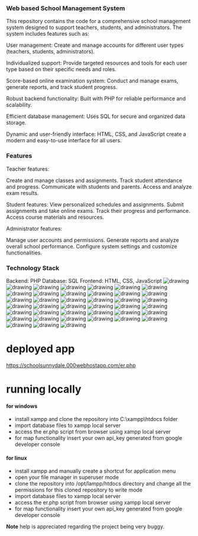 ### Web based School Management System

This repository contains the code for a comprehensive school management system designed to support teachers, students, and administrators. The system includes features such as:

User management: Create and manage accounts for different user types (teachers, students, administrators).

Individualized support: Provide targeted resources and tools for each user type based on their specific needs and roles.

Score-based online examination system: Conduct and manage exams, generate reports, and track student progress.

Robust backend functionality: Built with PHP for reliable performance and scalability.

Efficient database management: Uses SQL for secure and organized data storage.

Dynamic and user-friendly interface: HTML, CSS, and JavaScript create a modern and easy-to-use interface for all users.

### Features

Teacher features:

Create and manage classes and assignments.
Track student attendance and progress.
Communicate with students and parents.
Access and analyze exam results.

Student features:
View personalized schedules and assignments.
Submit assignments and take online exams.
Track their progress and performance.
Access course materials and resources.

Administrator features:

Manage user accounts and permissions.
Generate reports and analyze overall school performance.
Configure system settings and customize functionalities.

### Technology Stack
Backend: PHP
Database: SQL
Frontend: HTML, CSS, JavaScript
<img src="project screenshots/1.png" alt="drawing"/>
<img src="project screenshots/2.png" alt="drawing"/>
<img src="project screenshots/3.png" alt="drawing"/>
<img src="project screenshots/4.png" alt="drawing"/>
<img src="project screenshots/5.png" alt="drawing"/>
<img src="project screenshots/6.png" alt="drawing"/>
<img src="project screenshots/7.png" alt="drawing"/>
<img src="project screenshots/8.png" alt="drawing"/>
<img src="project screenshots/9.png" alt="drawing"/>
<img src="project screenshots/10.png" alt="drawing"/>
<img src="project screenshots/11.png" alt="drawing"/>
<img src="project screenshots/12.png" alt="drawing"/>
<img src="project screenshots/13.png" alt="drawing"/>
<img src="project screenshots/14.png" alt="drawing"/>
<img src="project screenshots/15.png" alt="drawing"/>
<img src="project screenshots/16.png" alt="drawing"/>
<img src="project screenshots/17.png" alt="drawing"/>
<img src="project screenshots/18.png" alt="drawing"/>
<img src="project screenshots/19.png" alt="drawing"/>
<img src="project screenshots/20.png" alt="drawing"/>
<img src="project screenshots/21.png" alt="drawing"/>
<img src="project screenshots/22.png" alt="drawing"/>
<img src="project screenshots/23.png" alt="drawing"/>
<img src="project screenshots/24.png" alt="drawing"/>
<img src="project screenshots/25.png" alt="drawing"/>
<img src="project screenshots/26.png" alt="drawing"/>
<img src="project screenshots/27.png" alt="drawing"/>
<img src="project screenshots/28.png" alt="drawing"/>
<img src="project screenshots/29.png" alt="drawing"/>
<img src="project screenshots/30.png" alt="drawing"/>
<img src="project screenshots/31.png" alt="drawing"/>
<img src="project screenshots/32.png" alt="drawing"/>
<img src="project screenshots/33.png" alt="drawing"/>
<img src="project screenshots/34.png" alt="drawing"/>
<img src="project screenshots/35.png" alt="drawing"/>
<img src="project screenshots/36.png" alt="drawing"/>
<img src="project screenshots/37.png" alt="drawing"/>
<img src="project screenshots/38.png" alt="drawing"/>
<img src="project screenshots/39.png" alt="drawing"/>
<img src="project screenshots/40.png" alt="drawing"/>

# deployed app
https://schoolsunnydale.000webhostapp.com/er.php

# running locally
#### for windows
- install xampp and clone the repository into C:\\xampp\htdocs folder
- import database files to xampp local server
- access the er.php script from browser using xampp local server
- for map functionality insert your own api_key generated from google developer console

#### for linux
- install xampp and manually create a shortcut for application menu
- open your file manager in superuser mode
- clone the repository into /opt/lampp/htdocs directory and change all the permissions for this cloned repository to write mode
- import database files to xampp local server
- access the er.php script from browser using xampp local server
- for map functionality insert your own api_key generated from google developer console

**Note** help is appreciated regarding the project being very buggy.
